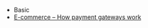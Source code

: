 - Basic
- [E-commerce – How payment gateways work](https://www.comalytics.com/e-commerce-payment-gateways/)
